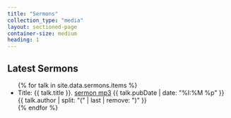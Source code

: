 ```yaml
---
title: "Sermons"
collection_type: "media"
layout: sectioned-page
container-size: medium
heading: 1
---
```


## Latest Sermons
<ul>
  {% for talk in site.data.sermons.items %}
    <li>Title: {{ talk.title }}. <a href="{{ talk.enclosure.link }}">sermon mp3</a> {{ talk.pubDate | date: "%I:%M %p" }} {{ talk.author | split: "(" | last | remove: ")" }}</li>
  {% endfor %}    
</ul>
